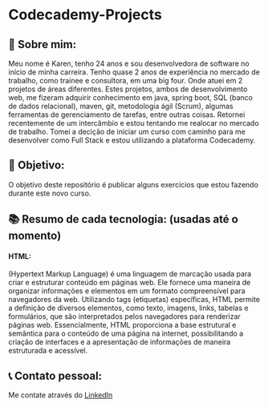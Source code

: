 # Codecademy-Projects

## 👩 Sobre mim: 
Meu nome é Karen, tenho 24 anos e sou desenvolvedora de software no início de minha carreira. Tenho quase 2 anos de experiência no mercado de trabalho, como trainee e consultora, em uma big four.
Onde atuei em 2 projetos de áreas diferentes. Estes projetos, ambos de desenvolvimento web, me fizeram adquirir conhecimento em java, spring boot, SQL (banco de dados relacional), maven, git,
metodologia ágil (Scrum), algumas ferramentas de gerenciamento de tarefas, entre outras coisas. Retornei recentemente de um intercâmbio e estou tentando me realocar no mercado de trabalho. Tomei a decição de iniciar um curso com caminho para me desenvolver como Full Stack e estou utilizando a plataforma Codecademy. 

## 📑 Objetivo:
O objetivo deste repositório é publicar alguns exercícios que estou fazendo durante este novo curso.

## 📚 Resumo de cada tecnologia: (usadas até o momento)
#### HTML: 

(Hypertext Markup Language) é uma linguagem de marcação usada para criar e estruturar conteúdo em páginas web. Ele fornece uma maneira de organizar informações e elementos em um formato compreensível para navegadores da web. Utilizando tags (etiquetas) específicas, HTML permite a definição de diversos elementos, como texto, imagens, links, tabelas e formulários, que são interpretados pelos navegadores para renderizar páginas web. Essencialmente, HTML proporciona a base estrutural e semântica para o conteúdo de uma página na internet, possibilitando a criação de interfaces e a apresentação de informações de maneira estruturada e acessível.

## 📞 Contato pessoal:
Me contate através do [LinkedIn](https://www.linkedin.com/in/karenlbarcelos)